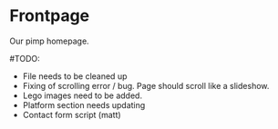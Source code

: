 # Frontpage
Our pimp homepage.

#TODO:
- File needs to be cleaned up
- Fixing of scrolling error / bug. Page should scroll like a slideshow.
- Lego images need to be added.
- Platform section needs updating
- Contact form script (matt)

